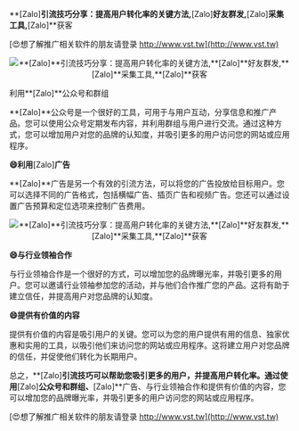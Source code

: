 **[Zalo]**引流技巧分享：提高用户转化率的关键方法,**[Zalo]**好友群发,**[Zalo]**采集工具,**[Zalo]**获客

[😍想了解推广相关软件的朋友请登录 http://www.vst.tw](http://www.vst.tw)

 <center><img src="https://vst.tw/MP4/tuiguang/png/5.png" alt="**[Zalo]**引流技巧分享：提高用户转化率的关键方法,**[Zalo]**好友群发,**[Zalo]**采集工具,**[Zalo]**获客"></center>

利用**[Zalo]**公众号和群组

**[Zalo]**公众号是一个很好的工具，可用于与用户互动，分享信息和推广产品。您可以使用公众号定期发布内容，并利用群组与用户进行交流。通过这种方式，您可以增加用户对您的品牌的认知度，并吸引更多的用户访问您的网站或应用程序。

**😄利用**[Zalo]**广告**

**[Zalo]**广告是另一个有效的引流方法，可以将您的广告投放给目标用户。您可以选择不同的广告格式，包括横幅广告、插页广告和视频广告。您还可以通过设置广告预算和定位选项来控制广告费用。

 <center><img src="https://vst.tw/MP4/tuiguang/png/7.png" alt="**[Zalo]**引流技巧分享：提高用户转化率的关键方法,**[Zalo]**好友群发,**[Zalo]**采集工具,**[Zalo]**获客"></center>

**😄与行业领袖合作**

与行业领袖合作是一个很好的方式，可以增加您的品牌曝光率，并吸引更多的用户。您可以邀请行业领袖参加您的活动，并与他们合作推广您的产品。这将有助于建立信任，并提高用户对您品牌的认知度。

**😄提供有价值的内容**

提供有价值的内容是吸引用户的关键。您可以为您的用户提供有用的信息、独家优惠和实用的工具，以吸引他们来访问您的网站或应用程序。这将建立用户对您品牌的信任，并促使他们转化为长期用户。

总之，**[Zalo]**引流技巧可以帮助您吸引更多的用户，并提高用户转化率。通过使用**[Zalo]**公众号和群组、**[Zalo]**广告、与行业领袖合作和提供有价值的内容，您可以增加您的品牌曝光率，并吸引更多的用户访问您的网站或应用程序。

[😍想了解推广相关软件的朋友请登录 http://www.vst.tw](http://www.vst.tw)



